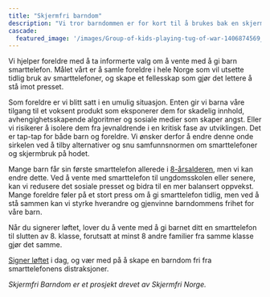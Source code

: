 ```yaml
---
title: "Skjermfri barndom"
description: "Vi tror barndommen er for kort til å brukes bak en skjerm"
cascade:
  featured_image: '/images/Group-of-kids-playing-tug-of-war-1406874569_8659x5773.jpeg'
---
```

Vi hjelper foreldre med å ta informerte valg om å vente med å gi barn smarttelefon.  Målet vårt er å samle foreldre i hele Norge som vil utsette tidlig bruk av smarttelefoner, og skape et fellesskap som gjør det lettere å stå imot presset.

Som foreldre er vi blitt satt i en umulig situasjon. Enten gir vi barna våre tilgang til et voksent produkt som eksponerer dem for skadelig innhold, avhengighetsskapende algoritmer og sosiale medier som skaper angst. Eller vi risikerer å isolere dem fra jevnaldrende i en kritisk fase av utviklingen. Det er tap-tap for både barn og foreldre. Vi ønsker derfor å endre denne onde sirkelen ved å tilby alternativer og snu samfunnsnormen om smarttelefoner og skjermbruk på hodet.

Mange barn får sin første smarttelefon allerede i [8-årsalderen](https://www.medietilsynet.no/fakta/rapporter/barn-og-medier/barn-medievaner-2024/), men vi kan endre dette. Ved å vente med smarttelefon til ungdomsskolen eller senere, kan vi redusere det sosiale presset og bidra til en mer balansert oppvekst. Mange foreldre føler på et stort press om å gi smarttelefon tidlig, men ved å stå sammen kan vi styrke hverandre og gjenvinne barndommens frihet for våre barn.

Når du signerer løftet, lover du å vente med å gi barnet ditt en smarttelefon til slutten av 8. klasse, forutsatt at minst 8 andre familier fra samme klasse gjør det samme.

[Signer løftet](/pledge) i dag, og vær med på å skape en barndom fri fra smarttelefonens distraksjoner.

*Skjermfri Barndom er et prosjekt drevet av Skjermfri Norge.*

